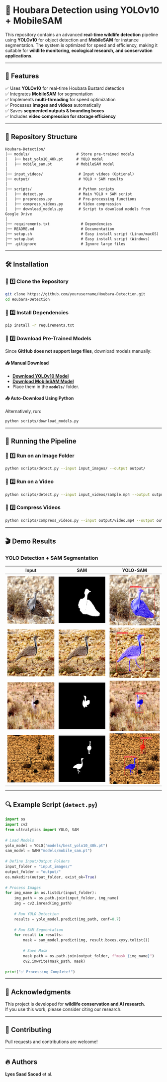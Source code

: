 # 📌 Houbara Detection using YOLOv10 + MobileSAM

This repository contains an advanced **real-time wildlife detection** pipeline using **YOLOv10** for object detection and **MobileSAM** for instance segmentation. The system is optimized for speed and efficiency, making it suitable for **wildlife monitoring, ecological research, and conservation applications**.

---

## 🚀 Features
✅ Uses **YOLOv10** for real-time Houbara Bustard detection  
✅ Integrates **MobileSAM** for segmentation  
✅ Implements **multi-threading** for speed optimization  
✅ Processes **images and videos** automatically  
✅ Saves **segmented outputs & bounding boxes**  
✅ Includes **video compression for storage efficiency**  

---

## 📂 Repository Structure
```
Houbara-Detection/
│── models/                     # Store pre-trained models
│   ├── best_yolo10_40k.pt      # YOLO model
│   ├── mobile_sam.pt           # MobileSAM model
│
│── input_videos/                # Input videos (Optional)
│── output/                      # YOLO + SAM results
│
│── scripts/                     # Python scripts
│   ├── detect.py                # Main YOLO + SAM script
│   ├── preprocess.py            # Pre-processing functions
│   ├── compress_videos.py       # Video compression
│   ├── download_models.py       # Script to download models from Google Drive
│
│── requirements.txt              # Dependencies
│── README.md                     # Documentation
│── setup.sh                      # Easy install script (Linux/macOS)
│── setup.bat                     # Easy install script (Windows)
│── .gitignore                    # Ignore large files
```

---

## 🛠 Installation
### 🔹 1️⃣ Clone the Repository
```bash
git clone https://github.com/yourusername/Houbara-Detection.git
cd Houbara-Detection
```

### 🔹 2️⃣ Install Dependencies
```bash
pip install -r requirements.txt
```

### 🔹 3️⃣ Download Pre-Trained Models
Since **GitHub does not support large files**, download models manually:

#### 📥 **Manual Download**
- **[Download YOLOv10 Model](https://drive.google.com/your_yolo_model_link)**  
- **[Download MobileSAM Model](https://drive.google.com/your_sam_model_link)**  
- Place them in the **`models/`** folder.

#### 📥 **Auto-Download Using Python**
Alternatively, run:
```bash
python scripts/download_models.py
```

---

## 🎯 Running the Pipeline

### 📌 **1️⃣ Run on an Image Folder**
```bash
python scripts/detect.py --input input_images/ --output output/
```

### 📌 **2️⃣ Run on a Video**
```bash
python scripts/detect.py --input input_videos/sample.mp4 --output output/
```

### 📌 **3️⃣ Compress Videos**
```bash
python scripts/compress_videos.py --input output/video.mp4 --output output/compressed.mp4
```

---

## 🎬 Demo Results
### **YOLO Detection + SAM Segmentation**
| Input | SAM | YOLO-SAM |
|--------|------------|-------------|
| ![Input](examples/1200-143-_jpeg.rf.aa5b7463a07b7f5688718cd4aa599109.jpg) | ![YOLO](examples/1200-143-_jpeg.rf.aa5b7463a07b7f5688718cd4aa599109_de.jpg) | ![SAM](examples/1200-143-_jpeg.rf.aa5b7463a07b7f5688718cd4aa599109_overlay.jpg) |
| ![Input](examples/1200-137-_jpeg.rf.85c938539a8f32b4f508e14b9be15f1e.jpg) | ![YOLO](examples/1200-137-_jpeg.rf.85c938539a8f32b4f508e14b9be15f1e.jpg) | ![SAM](examples/1200-137-_jpeg.rf.85c938539a8f32b4f508e14b9be15f1e_overlay.jpg) |
| ![Input](examples/1200-118-_jpeg.rf.e8cd7b21f51742a41390acf8b4f80270.jpg) | ![YOLO](examples/1200-118-_jpeg.rf.e8cd7b21f51742a41390acf8b4f80270_de.jpg) | ![SAM](examples/1200-118-_jpeg.rf.e8cd7b21f51742a41390acf8b4f80270_overlay.jpg) |
| ![Input](examples/1200-100-_jpeg.rf.f90b8d2bd3ffb6a6d607d13fe62fcb8d.jpg) | ![YOLO](examples/1200-100-_jpeg.rf.f90b8d2bd3ffb6a6d607d13fe62fcb8d_de.jpg) | ![SAM](examples/1200-100-_jpeg.rf.f90b8d2bd3ffb6a6d607d13fe62fcb8d_overlay.jpg) |



---

## 🔍 Example Script (`detect.py`)

```python
import os
import cv2
from ultralytics import YOLO, SAM

# Load Models
yolo_model = YOLO("models/best_yolo10_40k.pt")
sam_model = SAM("models/mobile_sam.pt")

# Define Input/Output Folders
input_folder = "input_images/"
output_folder = "output/"
os.makedirs(output_folder, exist_ok=True)

# Process Images
for img_name in os.listdir(input_folder):
    img_path = os.path.join(input_folder, img_name)
    img = cv2.imread(img_path)
    
    # Run YOLO Detection
    results = yolo_model.predict(img_path, conf=0.7)
    
    # Run SAM Segmentation
    for result in results:
        mask = sam_model.predict(img, result.boxes.xyxy.tolist())
        
        # Save Mask
        mask_path = os.path.join(output_folder, f"mask_{img_name}")
        cv2.imwrite(mask_path, mask)

print("✅ Processing Complete!")
```

---

## 📜 **Acknowledgments**
This project is developed for **wildlife conservation and AI research**.  
If you use this work, please consider citing our research.

---

## 🤝 Contributing
Pull requests and contributions are welcome!  

---

## 🔥 Authors
**Lyes Saad Saoud** et al.  
